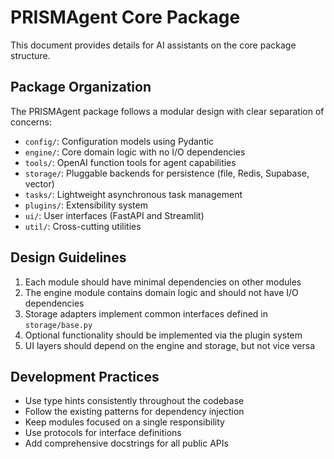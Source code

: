 # PRISMAgent Core Package

This document provides details for AI assistants on the core package structure.

## Package Organization

The PRISMAgent package follows a modular design with clear separation of concerns:

- `config/`: Configuration models using Pydantic
- `engine/`: Core domain logic with no I/O dependencies
- `tools/`: OpenAI function tools for agent capabilities
- `storage/`: Pluggable backends for persistence (file, Redis, Supabase, vector)
- `tasks/`: Lightweight asynchronous task management
- `plugins/`: Extensibility system
- `ui/`: User interfaces (FastAPI and Streamlit)
- `util/`: Cross-cutting utilities

## Design Guidelines

1. Each module should have minimal dependencies on other modules
2. The engine module contains domain logic and should not have I/O dependencies
3. Storage adapters implement common interfaces defined in `storage/base.py`
4. Optional functionality should be implemented via the plugin system
5. UI layers should depend on the engine and storage, but not vice versa

## Development Practices

- Use type hints consistently throughout the codebase
- Follow the existing patterns for dependency injection
- Keep modules focused on a single responsibility
- Use protocols for interface definitions 
- Add comprehensive docstrings for all public APIs 